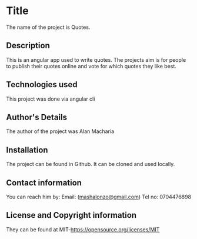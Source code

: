 # Title

The name of the project is Quotes.

## Description

This is an angular app used to write quotes. The projects aim is for people to publish their quotes online and vote for which quotes they like best.

## Technologies used

This project was done via angular cli


## Author's Details

The author of the project was Alan Macharia

## Installation

The project can be found in Github. It can be cloned and used locally. 

## Contact information

You can reach him by: Email: (mashalonzo@gmail.com) Tel no: 0704476898

## License and Copyright information

They can be found at MIT-https://opensource.org/licenses/MIT


